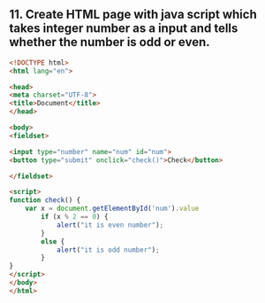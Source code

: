 ## 11. Create HTML page with java script which takes integer number as a input and tells whether the number is odd or even.

```html
<!DOCTYPE html>
<html lang="en">

<head>
<meta charset="UTF-8">
<title>Document</title>
</head>

<body>
<fieldset>

<input type="number" name="num" id="num">
<button type="submit" onclick="check()">Check</button>

</fieldset>

<script>
function check() {
    var x = document.getElementById('num').value
        if (x % 2 == 0) {
            alert("it is even number");
        }
        else {
            alert("it is odd number");
        }
}
</script>
</body>
</html>
```
